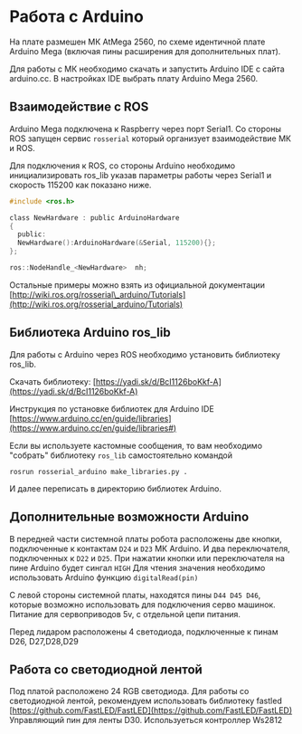 # Работа с Arduino

На плате размешен МК AtMega 2560, по схеме идентичной плате Arduino Mega \(включая пины расширения для дополнительных плат\).

Для работы с МК необходимо скачать и запустить Arduino IDE с сайта arduino.cc. В настройках IDE выбрать плату Arduino Mega 2560.

## Взаимодействие с ROS

Arduino Mega подключена к Raspberry через порт Serial1. Со стороны ROS запущен сервис `rosserial` который организует взаимодействие МК и ROS.

Для подключения к ROS, со стороны Arduino необходимо инициализировать ros\_lib указав параметры работы через Serial1 и скорость 115200 как показано ниже.

```c
#include <ros.h>

class NewHardware : public ArduinoHardware
{
  public:
  NewHardware():ArduinoHardware(&Serial, 115200){};
};

ros::NodeHandle_<NewHardware>  nh;
```

Остальные примеры можно взять из официальной документации [http://wiki.ros.org/rosserial\_arduino/Tutorials](http://wiki.ros.org/rosserial_arduino/Tutorials)

## Библиотека Arduino ros\_lib

Для работы с Arduino через ROS необходимо установить библиотеку ros\_lib.

Скачать библиотеку: [https://yadi.sk/d/BcI1126boKkf-A](https://yadi.sk/d/BcI1126boKkf-A)

Инструкция по установке библиотек для Arduino IDE [https://www.arduino.cc/en/guide/libraries](https://www.arduino.cc/en/guide/libraries#)

Если вы используете кастомные сообщения, то вам необходимо "собрать" библиотеку `ros_lib` самостоятельно командой

```text
rosrun rosserial_arduino make_libraries.py .
```

И далее переписать в директорию библиотек Arduino.

## Дополнительные возможности Arduino

В передней части системной платы робота расположены две кнопки, подключенные к контактам `D24` и `D23` МК Arduino. И два переключателя, подключенных к `D22` и `D25`. При нажатии кнопки или переключателя на пине Arduino будет сингал `HIGH` Для чтения значения необходимо использовать Arduino функцию `digitalRead(pin)`

С левой стороны системной платы, находятся пины `D44 D45 D46`, которые возможно использовать для подключения серво машинок. Питание для сервоприводов 5v, с отдельной цепи питания.

Перед лидаром расположены 4 светодиода, подключенные к пинам D26, D27,D28,D29

## Работа со светодиодной лентой

Под платой расположено 24 RGB светодиода. Для работы со светодиодной лентой, рекомендуем использовать библиотеку fastled [https://github.com/FastLED/FastLED](https://github.com/FastLED/FastLED) Управляющий пин для ленты D30. Используеться контроллер Ws2812

